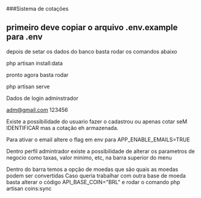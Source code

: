 ###Sistema de cotações 

## primeiro deve copiar o arquivo .env.example para .env
depois de setar os dados do banco
basta rodar os comandos abaixo

php artisan install:data

pronto agora basta rodar

php artisan serve

Dados de login adminstrador 

adm@gmail.com
123456

Existe a possibilidade do usuario fazer o cadastrou ou apenas cotar
seM IDENTIFICAR mas a cotação eh armazenada.

Para ativar o email 
altere o flag em env para 
APP_ENABLE_EMAILS=TRUE

Dentro perfil admintrador existe a possibilidade de alterar os parametros de negocio
como taxas, valor minimo, etc, na barra superior do menu

Dentro do barra temos a opção de moedas que são quais as moedas podem ser convertidas
Caso queria trabalhar com outra base de moeda 
basta alterar o código 
API_BASE_COIN="BRL"
e rodar o comando php artisan coins:sync